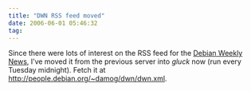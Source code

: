 ```yaml
---
title: "DWN RSS feed moved"
date: 2006-06-01 05:46:32
tag: 
---
```

Since there were lots of interest on the RSS feed for the <a target="_blank" href="http://www.debian.org/News/weekly">Debian Weekly News</a>, I&#8217;ve moved it from the previous server into <em>gluck</em> now (run every Tuesday midnight). Fetch it at <a target="_blank" href="http://people.debian.org/~damog/dwn/dwn.xml"><a href="http://people.debian.org/~damog/dwn/dwn.xml">http://people.debian.org/~damog/dwn/dwn.xml</a></a>.
